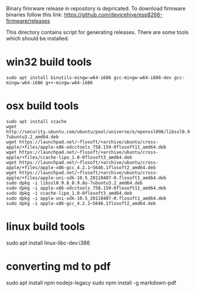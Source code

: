 Binary fimrware release in repository is depricated. To download firmware binaries follow this link: https://github.com/devicehive/esp8266-firmware/releases  

This directory contains script for generating releases. There are some tools which should be installed.

# win32 build tools
```
sudo apt install binutils-mingw-w64-i686 gcc-mingw-w64-i686-dev gcc-mingw-w64-i686 g++-mingw-w64-i686
```

# osx build tools
```
sudo apt install ccache
wget http://security.ubuntu.com/ubuntu/pool/universe/o/openssl098/libssl0.9.8_0.9.8o-7ubuntu3.2_amd64.deb
wget https://launchpad.net/~flosoft/+archive/ubuntu/cross-apple/+files/apple-x86-odcctools_758.159-0flosoft11_amd64.deb
wget https://launchpad.net/~flosoft/+archive/ubuntu/cross-apple/+files/ccache-lipo_1.0-0flosoft3_amd64.deb
wget https://launchpad.net/~flosoft/+archive/ubuntu/cross-apple/+files/apple-x86-gcc_4.2.1~5646.1flosoft2_amd64.deb
wget https://launchpad.net/~flosoft/+archive/ubuntu/cross-apple/+files/apple-uni-sdk-10.5_20110407-0.flosoft1_amd64.deb
sudo dpkg -i libssl0.9.8_0.9.8o-7ubuntu3.2_amd64.deb
sudo dpkg -i apple-x86-odcctools_758.159-0flosoft11_amd64.deb
sudo dpkg -i ccache-lipo_1.0-0flosoft3_amd64.deb 
sudo dpkg -i apple-uni-sdk-10.5_20110407-0.flosoft1_amd64.deb
sudo dpkg -i apple-x86-gcc_4.2.1~5646.1flosoft2_amd64.deb
```

# linux build tools
sudo apt install linux-libc-dev:i386

# converting md to pdf
sudo apt install npm nodejs-legacy
sudo npm install -g markdown-pdf